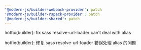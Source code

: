 ```yaml
---
'@modern-js/builder-webpack-provider': patch
'@modern-js/builder-rspack-provider': patch
'@modern-js/builder-shared': patch
---
```


hotfix(builder): fix sass resolve-url-loader can't deal with alias

hotfix(builder): 修复 sass resolve-url-loader 错误处理 alias 的问题
